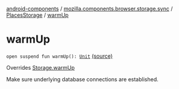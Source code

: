 [android-components](../../index.md) / [mozilla.components.browser.storage.sync](../index.md) / [PlacesStorage](index.md) / [warmUp](./warm-up.md)

# warmUp

`open suspend fun warmUp(): `[`Unit`](https://kotlinlang.org/api/latest/jvm/stdlib/kotlin/-unit/index.html) [(source)](https://github.com/mozilla-mobile/android-components/blob/master/components/browser/storage-sync/src/main/java/mozilla/components/browser/storage/sync/PlacesStorage.kt#L43)

Overrides [Storage.warmUp](../../mozilla.components.concept.storage/-storage/warm-up.md)

Make sure underlying database connections are established.

